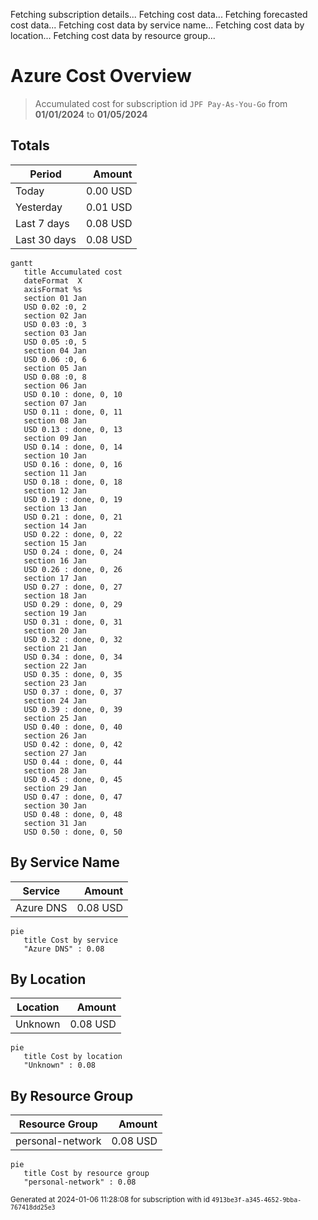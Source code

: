 Fetching subscription details...
Fetching cost data...
Fetching forecasted cost data...
Fetching cost data by service name...
Fetching cost data by location...
Fetching cost data by resource group...
# Azure Cost Overview

> Accumulated cost for subscription id `JPF Pay-As-You-Go` from **01/01/2024** to **01/05/2024**

## Totals

|Period|Amount|
|---|---:|
|Today|0.00 USD|
|Yesterday|0.01 USD|
|Last 7 days|0.08 USD|
|Last 30 days|0.08 USD|

```mermaid
gantt
   title Accumulated cost
   dateFormat  X
   axisFormat %s
   section 01 Jan
   USD 0.02 :0, 2
   section 02 Jan
   USD 0.03 :0, 3
   section 03 Jan
   USD 0.05 :0, 5
   section 04 Jan
   USD 0.06 :0, 6
   section 05 Jan
   USD 0.08 :0, 8
   section 06 Jan
   USD 0.10 : done, 0, 10
   section 07 Jan
   USD 0.11 : done, 0, 11
   section 08 Jan
   USD 0.13 : done, 0, 13
   section 09 Jan
   USD 0.14 : done, 0, 14
   section 10 Jan
   USD 0.16 : done, 0, 16
   section 11 Jan
   USD 0.18 : done, 0, 18
   section 12 Jan
   USD 0.19 : done, 0, 19
   section 13 Jan
   USD 0.21 : done, 0, 21
   section 14 Jan
   USD 0.22 : done, 0, 22
   section 15 Jan
   USD 0.24 : done, 0, 24
   section 16 Jan
   USD 0.26 : done, 0, 26
   section 17 Jan
   USD 0.27 : done, 0, 27
   section 18 Jan
   USD 0.29 : done, 0, 29
   section 19 Jan
   USD 0.31 : done, 0, 31
   section 20 Jan
   USD 0.32 : done, 0, 32
   section 21 Jan
   USD 0.34 : done, 0, 34
   section 22 Jan
   USD 0.35 : done, 0, 35
   section 23 Jan
   USD 0.37 : done, 0, 37
   section 24 Jan
   USD 0.39 : done, 0, 39
   section 25 Jan
   USD 0.40 : done, 0, 40
   section 26 Jan
   USD 0.42 : done, 0, 42
   section 27 Jan
   USD 0.44 : done, 0, 44
   section 28 Jan
   USD 0.45 : done, 0, 45
   section 29 Jan
   USD 0.47 : done, 0, 47
   section 30 Jan
   USD 0.48 : done, 0, 48
   section 31 Jan
   USD 0.50 : done, 0, 50
```

## By Service Name

|Service|Amount|
|---|---:|
|Azure DNS|0.08 USD|

```mermaid
pie
   title Cost by service
   "Azure DNS" : 0.08
```

## By Location

|Location|Amount|
|---|---:|
|Unknown|0.08 USD|

```mermaid
pie
   title Cost by location
   "Unknown" : 0.08
```

## By Resource Group

|Resource Group|Amount|
|---|---:|
|personal-network|0.08 USD|

```mermaid
pie
   title Cost by resource group
   "personal-network" : 0.08
```

<sup>Generated at 2024-01-06 11:28:08 for subscription with id `4913be3f-a345-4652-9bba-767418dd25e3`</sup>
